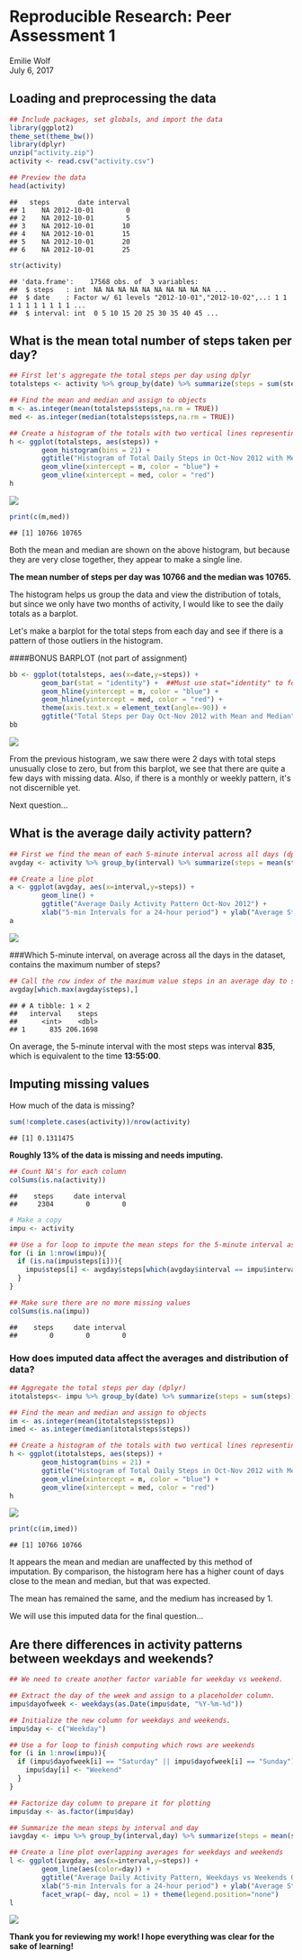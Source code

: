 # Reproducible Research: Peer Assessment 1
Emilie Wolf  
July 6, 2017  


## Loading and preprocessing the data

```r
## Include packages, set globals, and import the data
library(ggplot2)
theme_set(theme_bw())
library(dplyr)
unzip("activity.zip")
activity <- read.csv("activity.csv")
```


```r
## Preview the data
head(activity)
```

```
##   steps       date interval
## 1    NA 2012-10-01        0
## 2    NA 2012-10-01        5
## 3    NA 2012-10-01       10
## 4    NA 2012-10-01       15
## 5    NA 2012-10-01       20
## 6    NA 2012-10-01       25
```

```r
str(activity)
```

```
## 'data.frame':	17568 obs. of  3 variables:
##  $ steps   : int  NA NA NA NA NA NA NA NA NA NA ...
##  $ date    : Factor w/ 61 levels "2012-10-01","2012-10-02",..: 1 1 1 1 1 1 1 1 1 1 ...
##  $ interval: int  0 5 10 15 20 25 30 35 40 45 ...
```


## What is the mean total number of steps taken per day?

```r
## First let's aggregate the total steps per day using dplyr
totalsteps <- activity %>% group_by(date) %>% summarize(steps = sum(steps))

## Find the mean and median and assign to objects
m <- as.integer(mean(totalsteps$steps,na.rm = TRUE))
med <- as.integer(median(totalsteps$steps,na.rm = TRUE))

## Create a histogram of the totals with two vertical lines representing mean and median.
h <- ggplot(totalsteps, aes(steps)) + 
        geom_histogram(bins = 21) + 
        ggtitle("Histogram of Total Daily Steps in Oct-Nov 2012 with Mean and Median") +
        geom_vline(xintercept = m, color = "blue") +
        geom_vline(xintercept = med, color = "red") 
h
```

![](PA1_template_files/figure-html/histogram-1.png)<!-- -->

```r
print(c(m,med))
```

```
## [1] 10766 10765
```

Both the mean and median are shown on the above histogram, but because they are very close together, they appear to make a single line. 

**The mean number of steps per day was 10766 and the median was 10765.**

The histogram helps us group the data and view the distribution of totals, but since we only have two months of activity, I would like to see the daily totals as a barplot.

Let's make a barplot for the total steps from each day and see if there is a pattern of those outliers in the histogram.

####BONUS BARPLOT (not part of assignment)

```r
bb <- ggplot(totalsteps, aes(x=date,y=steps)) +
        geom_bar(stat = "identity") +  ##Must use stat="identity" to force 2 variables
        geom_hline(yintercept = m, color = "blue") +
        geom_hline(yintercept = med, color = "red") +
        theme(axis.text.x = element_text(angle=-90)) +
        ggtitle("Total Steps per Day Oct-Nov 2012 with Mean and Median") + xlab("Date") + ylab("Steps")
bb
```

![](PA1_template_files/figure-html/dailysteps-1.png)<!-- -->

From the previous histogram, we saw there were 2 days with total steps unusually close to zero, but from this barplot, we see that there are quite a few days with missing data. Also, if there is a monthly or weekly pattern, it's not discernible yet. 

Next question...


## What is the average daily activity pattern?

```r
## First we find the mean of each 5-minute interval across all days (dplyr)
avgday <- activity %>% group_by(interval) %>% summarize(steps = mean(steps, na.rm=TRUE))

## Create a line plot
a <- ggplot(avgday, aes(x=interval,y=steps)) +
        geom_line() + 
        ggtitle("Average Daily Activity Pattern Oct-Nov 2012") + 
        xlab("5-min Intervals for a 24-hour period") + ylab("Average Steps") 
a
```

![](PA1_template_files/figure-html/linegraph-1.png)<!-- -->

###Which 5-minute interval, on average across all the days in the dataset, contains the maximum number of steps?


```r
## Call the row index of the maximum value steps in an average day to see the corresponding interval
avgday[which.max(avgday$steps),]
```

```
## # A tibble: 1 × 2
##   interval    steps
##      <int>    <dbl>
## 1      835 206.1698
```


On average, the 5-minute interval with the most steps was interval **835**, which is equivalent to the time **13:55:00**.

## Imputing missing values

How much of the data is missing?

```r
sum(!complete.cases(activity))/nrow(activity)
```

```
## [1] 0.1311475
```

**Roughly 13% of the data is missing and needs imputing.**

```r
## Count NA's for each column
colSums(is.na(activity))
```

```
##    steps     date interval 
##     2304        0        0
```


```r
# Make a copy
impu <- activity

## Use a for loop to impute the mean steps for the 5-minute interval associated with the missing value
for (i in 1:nrow(impu)){
  if (is.na(impu$steps[i])){
    impu$steps[i] <- avgday$steps[which(avgday$interval == impu$interval[i])]
  }
}

## Make sure there are no more missing values
colSums(is.na(impu))
```

```
##    steps     date interval 
##        0        0        0
```



### How does imputed data affect the averages and distribution of data?

```r
## Aggregate the total steps per day (dplyr)
itotalsteps<- impu %>% group_by(date) %>% summarize(steps = sum(steps))

## Find the mean and median and assign to objects
im <- as.integer(mean(itotalsteps$steps))
imed <- as.integer(median(itotalsteps$steps))

## Create a histogram of the totals with two vertical lines representing mean and median.
h <- ggplot(itotalsteps, aes(steps)) + 
        geom_histogram(bins = 21) + 
        ggtitle("Histogram of Total Daily Steps in Oct-Nov 2012 with Mean and Median") +
        geom_vline(xintercept = m, color = "blue") +
        geom_vline(xintercept = med, color = "red") 
h
```

![](PA1_template_files/figure-html/imputedhistogram-1.png)<!-- -->

```r
print(c(im,imed))
```

```
## [1] 10766 10766
```

It appears the mean and median are unaffected by this method of imputation. By comparison, the histogram here has a higher count of days close to the mean and median, but that was expected.

The mean has remained the same, and the medium has increased by 1. 

We will use this imputed data for the final question...

## Are there differences in activity patterns between weekdays and weekends?

```r
## We need to create another factor variable for weekday vs weekend.

## Extract the day of the week and assign to a placeholder column.
impu$dayofweek <- weekdays(as.Date(impu$date, "%Y-%m-%d"))

## Initialize the new column for weekdays and weekends.
impu$day <- c("Weekday")

## Use a for loop to finish computing which rows are weekends
for (i in 1:nrow(impu)){
  if (impu$dayofweek[i] == "Saturday" || impu$dayofweek[i] == "Sunday"){
    impu$day[i] <- "Weekend"
  }
}

## Factorize day column to prepare it for plotting
impu$day <- as.factor(impu$day)

## Summarize the mean steps by interval and day
iavgday <- impu %>% group_by(interval,day) %>% summarize(steps = mean(steps))

## Create a line plot overlapping averages for weekdays and weekends
l <- ggplot(iavgday, aes(x=interval,y=steps)) +
        geom_line(aes(color=day)) + 
        ggtitle("Average Daily Activity Pattern, Weekdays vs Weekends Oct-Nov 2012") + 
        xlab("5-min Intervals for a 24-hour period") + ylab("Average Steps") +
        facet_wrap(~ day, ncol = 1) + theme(legend.position="none")
l
```

![](PA1_template_files/figure-html/weekends-1.png)<!-- -->

**Thank you for reviewing my work! I hope everything was clear for the sake of learning!**
